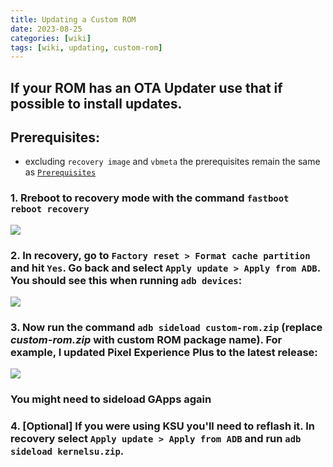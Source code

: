 ```yaml
---
title: Updating a Custom ROM
date: 2023-08-25
categories: [wiki]
tags: [wiki, updating, custom-rom]
---
```


## If your ROM has an OTA Updater use that if possible to install updates.

## Prerequisites:
- excluding `recovery image` and `vbmeta` the prerequisites remain the same as [`Prerequisites`](https://github.com/driedpampas/realme-8-megaguide?tab=readme-ov-file#prerequisites-1)

### 1. Rreboot to recovery mode with the command `fastboot reboot recovery` 
![](https://i.imgur.com/1zwXUmj.png)

### 2. In recovery, go to `Factory reset > Format cache partition` and hit `Yes`. Go back and select `Apply update > Apply from ADB`. You should see this when running `adb devices`:
![](https://i.imgur.com/MoiIS9k.png)

### 3. Now run the command `adb sideload custom-rom.zip` (replace *custom-rom.zip* with custom ROM package name). For example, I updated Pixel Experience Plus to the latest release:
![](https://i.imgur.com/WfOU1Yy.png)

### You might need to sideload GApps again

### 4. [Optional] If you were using KSU you'll need to reflash it. In recovery select `Apply update > Apply from ADB` and run `adb sideload kernelsu.zip`.